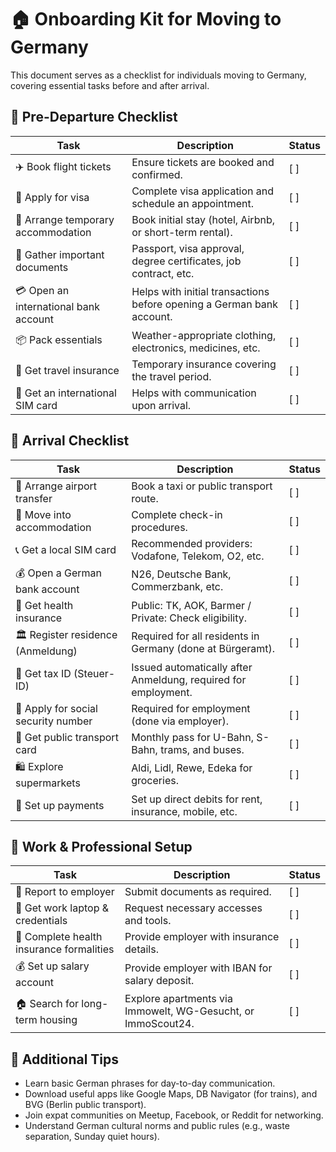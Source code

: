 # 🏠 Onboarding Kit for Moving to Germany

This document serves as a checklist for individuals moving to Germany, covering essential tasks before and after arrival.

## 📌 Pre-Departure Checklist
| Task | Description | Status |
|------|------------|--------|
| ✈️ Book flight tickets | Ensure tickets are booked and confirmed. | [ ] |
| 🛂 Apply for visa | Complete visa application and schedule an appointment. | [ ] |
| 🏡 Arrange temporary accommodation | Book initial stay (hotel, Airbnb, or short-term rental). | [ ] |
| 📝 Gather important documents | Passport, visa approval, degree certificates, job contract, etc. | [ ] |
| 💳 Open an international bank account | Helps with initial transactions before opening a German bank account. | [ ] |
| 📦 Pack essentials | Weather-appropriate clothing, electronics, medicines, etc. | [ ] |
| 📑 Get travel insurance | Temporary insurance covering the travel period. | [ ] |
| 📲 Get an international SIM card | Helps with communication upon arrival. | [ ] |

## 🛬 Arrival Checklist
| Task | Description | Status |
|------|------------|--------|
| 🚖 Arrange airport transfer | Book a taxi or public transport route. | [ ] |
| 🏡 Move into accommodation | Complete check-in procedures. | [ ] |
| 📞 Get a local SIM card | Recommended providers: Vodafone, Telekom, O2, etc. | [ ] |
| 💰 Open a German bank account | N26, Deutsche Bank, Commerzbank, etc. | [ ] |
| 🏥 Get health insurance | Public: TK, AOK, Barmer / Private: Check eligibility. | [ ] |
| 🏛️ Register residence (Anmeldung) | Required for all residents in Germany (done at Bürgeramt). | [ ] |
| 📜 Get tax ID (Steuer-ID) | Issued automatically after Anmeldung, required for employment. | [ ] |
| 🔢 Apply for social security number | Required for employment (done via employer). | [ ] |
| 🚃 Get public transport card | Monthly pass for U-Bahn, S-Bahn, trams, and buses. | [ ] |
| 🛍️ Explore supermarkets | Aldi, Lidl, Rewe, Edeka for groceries. | [ ] |
| 🏦 Set up payments | Set up direct debits for rent, insurance, mobile, etc. | [ ] |

## 🏢 Work & Professional Setup
| Task | Description | Status |
|------|------------|--------|
| 💼 Report to employer | Submit documents as required. | [ ] |
| 🔑 Get work laptop & credentials | Request necessary accesses and tools. | [ ] |
| 🏥 Complete health insurance formalities | Provide employer with insurance details. | [ ] |
| 💰 Set up salary account | Provide employer with IBAN for salary deposit. | [ ] |
| 🏠 Search for long-term housing | Explore apartments via Immowelt, WG-Gesucht, or ImmoScout24. | [ ] |

## 🎯 Additional Tips
- Learn basic German phrases for day-to-day communication.
- Download useful apps like Google Maps, DB Navigator (for trains), and BVG (Berlin public transport).
- Join expat communities on Meetup, Facebook, or Reddit for networking.
- Understand German cultural norms and public rules (e.g., waste separation, Sunday quiet hours).

